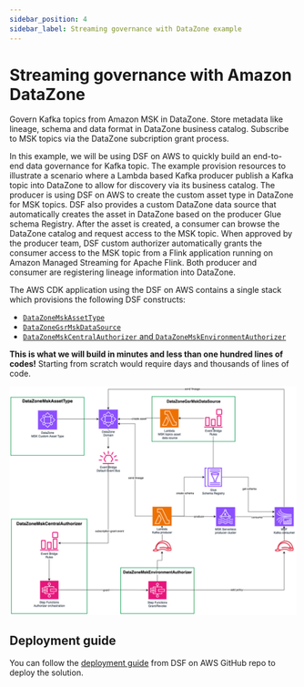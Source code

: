 ```yaml
---
sidebar_position: 4
sidebar_label: Streaming governance with DataZone example
---
```


# Streaming governance with Amazon DataZone

Govern Kafka topics from Amazon MSK in DataZone. Store metadata like lineage, schema and data format in DataZone business catalog. Subscribe to MSK topics via the DataZone subcription grant process.

In this example, we will be using DSF on AWS to quickly build an end-to-end data governance for Kafka topic. The example provision resources to illustrate a scenario where a Lambda based Kafka producer publish a Kafka topic into DataZone to allow for discovery via its business catalog. The producer is using DSF on AWS to create the custom asset type in DataZone for MSK topics. DSF also provides a custom DataZone data source that automatically creates the asset in DataZone based on the producer Glue schema Registry. After the asset is created, a consumer can browse the DataZone catalog and request access to the MSK topic. When approved by the producer team, DSF custom authorizer automatically grants the consumer access to the MSK topic from a Flink application running on Amazon Managed Streaming for Apache Flink. Both producer and consumer are registering lineage information into DataZone.

The AWS CDK application using the DSF on AWS contains a single stack which provisions the following DSF constructs:
   * [`DataZoneMskAssetType`](../constructs/library/04-Governance/03-datazone-msk-asset-type.mdx)
   * [`DataZoneGsrMskDataSource`](../constructs/library/04-Governance/05-datazone-msk-data-source.mdx)
   * [`DataZoneMskCentralAuthorizer` and `DataZoneMskEnvironmentAuthorizer`](../constructs/library/04-Governance/04-datazone-msk-authorizer.mdx)  

**This is what we will build in minutes and less than one hundred lines of codes!** Starting from scratch would require days and thousands of lines of code.

![DataZone MSK governance](../../static/img/streaming-governance-example.png)

## Deployment guide

You can follow the [deployment guide](https://github.com/awslabs/data-solutions-framework-on-aws/tree/main/examples/datazone-msk-governance) from DSF on AWS GitHub repo to deploy the solution.